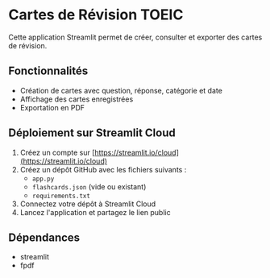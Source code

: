 # Cartes de Révision TOEIC

Cette application Streamlit permet de créer, consulter et exporter des cartes de révision.

## Fonctionnalités

- Création de cartes avec question, réponse, catégorie et date
- Affichage des cartes enregistrées
- Exportation en PDF

## Déploiement sur Streamlit Cloud

1. Créez un compte sur [https://streamlit.io/cloud](https://streamlit.io/cloud)
2. Créez un dépôt GitHub avec les fichiers suivants :
   - `app.py`
   - `flashcards.json` (vide ou existant)
   - `requirements.txt`
3. Connectez votre dépôt à Streamlit Cloud
4. Lancez l'application et partagez le lien public

## Dépendances

- streamlit
- fpdf
